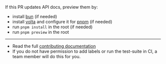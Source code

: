 <!-- Thank you for opening up this PR! -->

If this PR updates API docs, preview them by:

- install [bun](https://bun.sh/docs/installation) (if needed)
- install [volta](https://docs.volta.sh/guide/getting-started) and configure it for [pnpm](https://docs.volta.sh/advanced/pnpm) (if needed)
- run `pnpm install` in the root (if needed)
- run `pnpm preview` in the root

---

- Read the full [contributing documentation](https://github.com/warp-drive-data/warp-drive/blob/main/contributing/become-a-contributor.md)
- If you do not have permission to add labels or run the test-suite in CI, a team member will do this for you.
